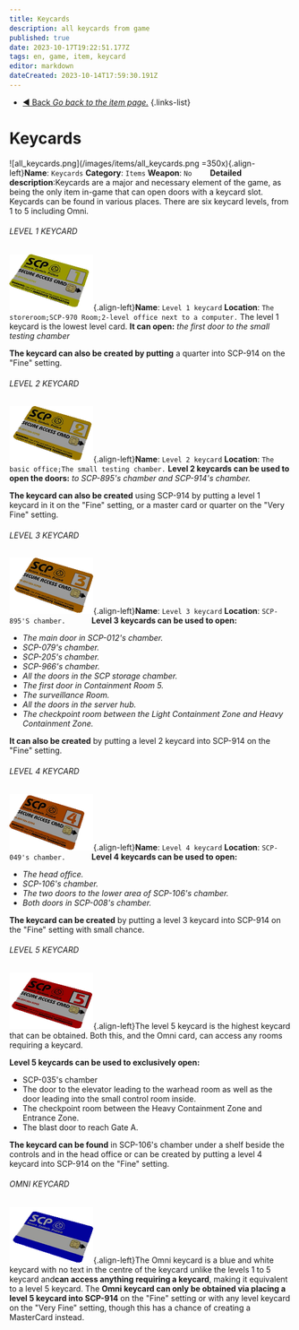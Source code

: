 ```yaml
---
title: Keycards
description: all keycards from game
published: true
date: 2023-10-17T19:22:51.177Z
tags: en, game, item, keycard
editor: markdown
dateCreated: 2023-10-14T17:59:30.191Z
---
```


- [:arrow_backward: Back *Go back to the item page.*](/en/game/items#items)
{.links-list}
# Keycards
![all_keycards.png](/images/items/all_keycards.png =350x){.align-left}**Name**: `Keycards`
**Category**: `Items`
**Weapon**: `No`
⠀
 ⠀
**Detailed description**:Keycards are a major and necessary element of the game, as being the only item in-game that can open doors with a keycard slot. Keycards can be found in various places. There are six keycard levels, from 1 to 5 including Omni.
###### LEVEL 1 KEYCARD
![keycard1.png](/images/items/keycard1.png){.align-left}**Name**: `Level 1 keycard`
**Location**: `The storeroom;SCP-970 Room;2-level office next to a computer.`
The level 1 keycard is the lowest level card. **It can open:** *the first door to the small testing chamber*

**The keycard can also be created by putting** a quarter into SCP-914 on the "Fine" setting.
###### LEVEL 2 KEYCARD
![keycard2.png](/images/items/keycard2.png){.align-left}**Name**: `Level 2 keycard`
**Location**: `The basic office;The small testing chamber.`
**Level 2 keycards can be used to open the doors:** *to SCP-895's  chamber and SCP-914's chamber.*

**The keycard can also be created** using SCP-914 by putting a level 1 keycard in it on the "Fine" setting, or a master card or quarter on the "Very Fine" setting.
###### LEVEL 3 KEYCARD
![keycard3.png](/images/items/keycard3.png){.align-left}**Name**: `Level 3 keycard`
**Location**: `SCP-895'S chamber.`
⠀
⠀
⠀
**Level 3 keycards can be used to open:**
- *The main door in SCP-012's chamber.*
- *SCP-079's chamber.*
- *SCP-205's chamber.*
- *SCP-966's chamber.*
- *All the doors in the SCP storage chamber.*
- *The first door in Containment Room 5.*
- *The surveillance Room.*
- *All the doors in the server hub.*
- *The checkpoint room between the Light Containment Zone and Heavy Containment Zone.*

**It can also be created** by putting a level 2 keycard into SCP-914 on the "Fine" setting.
###### LEVEL 4 KEYCARD
![keycard4.png](/images/items/keycard4.png){.align-left}**Name**: `Level 4 keycard`
**Location**: `SCP-049's chamber.`
⠀
⠀
⠀
**Level 4 keycards can be used to open:**
- *The head office.*
- *SCP-106's chamber.*
- *The two doors to the lower area of SCP-106's chamber.*
- *Both doors in SCP-008's chamber.*

**The keycard can be created** by putting a level 3 keycard into SCP-914 on the "Fine" setting with small chance.
###### LEVEL 5 KEYCARD
![keycard5.png](/images/items/keycard5.png){.align-left}The level 5 keycard is the highest keycard that can be obtained. Both this, and the Omni card, can access any rooms requiring a keycard.

**Level 5 keycards can be used to exclusively open:**

- SCP-035's chamber
- The door to the elevator leading to the warhead room as well as the door leading into the small control room inside.
- The checkpoint room between the Heavy Containment Zone and Entrance Zone.
- The blast door to reach Gate A.

**The keycard can be found** in SCP-106's chamber under a shelf beside the controls and in the head office or can be created by putting a level 4 keycard into SCP-914 on the "Fine" setting.
###### OMNI KEYCARD
![keycard6.png](/images/items/keycard6.png){.align-left}The Omni keycard is a blue and white keycard with no text in the  centre of the keycard unlike the levels 1 to 5 keycard and**can access anything requiring a keycard**, making it equivalent to a level 5 keycard. The **Omni keycard can only be obtained via placing a level 5 keycard into SCP-914** on the "Fine" setting or with any level keycard on the "Very Fine" setting, though this has a chance of creating a MasterCard instead.